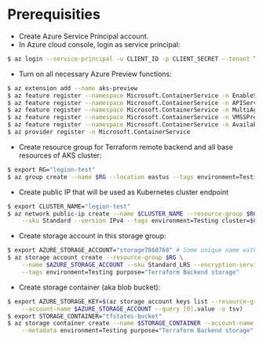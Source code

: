 # Prerequisities

- Create Azure Service Principal account.
- In Azure cloud console, login as service principal:
```bash
$ az login --service-principal -u CLIENT_ID -p CLIENT_SECRET --tenant TENANT_ID
```

- Turn on all necessary Azure Preview functions:
```bash
$ az extension add --name aks-preview
$ az feature register --namespace Microsoft.ContainerService -n EnableSingleIPPerCCP
$ az feature register --namespace Microsoft.ContainerService -n APIServerSecurityPreview
$ az feature register --namespace Microsoft.ContainerService -n MultiAgentpoolPreview
$ az feature register --namespace Microsoft.ContainerService -n VMSSPreview
$ az feature register --namespace Microsoft.ContainerService -n AvailabilityZonePreview
$ az provider register -n Microsoft.ContainerService
```

- Create resource group for Terraform remote backend and all base resources of AKS cluster:
```bash
$ export RG="legion-test"
$ az group create --name $RG --location eastus --tags environment=Testing cluster=legion
```

- Create public IP that will be used as Kubernetes cluster endpoint
```bash
$ export CLUSTER_NAME="legion-test"
$ az network public-ip create --name $CLUSTER_NAME --resource-group $RG --allocation-method Static \
    --sku Standard --version IPv4 --tags environment=Testing cluster=$CLUSTER_NAME purpose="Kubernetes cluster endpoint"
```

- Create storage account in this storage group:
```bash
$ export AZURE_STORAGE_ACCOUNT="storage7868768" # Some unique name without dashes, underscores and capitals
$ az storage account create --resource-group $RG \
	--name $AZURE_STORAGE_ACCOUNT --sku Standard_LRS --encryption-services blob \
	--tags environment=Testing purpose="Terraform Backend storage"
```

- Create storage container (aka blob bucket):
```bash
$ export AZURE_STORAGE_KEY=$(az storage account keys list --resource-group $RG \
    --account-name $AZURE_STORAGE_ACCOUNT --query [0].value -o tsv)
$ export STORAGE_CONTAINER="tfstates-bucket"
$ az storage container create --name $STORAGE_CONTAINER --account-name $AZURE_STORAGE_ACCOUNT --account-key $AZURE_STORAGE_KEY \
	--metadata environment=Testing purpose="Terraform Backend storage"
```